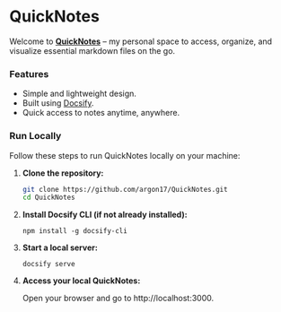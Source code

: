 # QuickNotes  

Welcome to **[QuickNotes](https://argon17.github.io/QuickNotes/)** – my personal space to access, organize, and visualize essential markdown files on the go.  

### Features  
- Simple and lightweight design.  
- Built using [Docsify](https://docsify.js.org/).  
- Quick access to notes anytime, anywhere.  

### Run Locally  

Follow these steps to run QuickNotes locally on your machine:  

1. **Clone the repository:**  
   ```bash
   git clone https://github.com/argon17/QuickNotes.git
   cd QuickNotes
   ```
2. **Install Docsify CLI (if not already installed):**
   ```
   npm install -g docsify-cli
   ```
3. **Start a local server:**
   ```
   docsify serve
   ```
4. **Access your local QuickNotes:**
   
   Open your browser and go to http://localhost:3000.